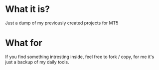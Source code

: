 # What it is?
Just a dump of my previously created projects for MT5

# What for
If you find something intresting inside, feel free to fork / copy, for me it's just a backup of my daily tools.
